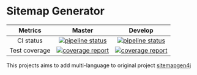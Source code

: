 Sitemap Generator
===================================

|    Metrics    |                                                                                     Master                                                                                     |                                                                                  Develop                                                                                 |
|:-------------:|:------------------------------------------------------------------------------------------------------------------------------------------------------------------------------:|:------------------------------------------------------------------------------------------------------------------------------------------------------------------------:|
| CI status     | [![pipeline status](https://gitlab.com/redmic-project/third-party/sitemapgen4j/badges/master/pipeline.svg)](https://gitlab.com/redmic-project/third-party/sitemapgen4j/commits/master) | [![pipeline status](https://gitlab.com/redmic-project/third-party/sitemapgen4j/badges/dev/pipeline.svg)](https://gitlab.com/redmic-project/third-party/sitemapgen4j/commits/dev) |
| Test coverage | [![coverage report](https://gitlab.com/redmic-project/third-party/sitemapgen4j/badges/master/coverage.svg)](https://gitlab.com/redmic-project/third-party/sitemapgen4j/commits/master) | [![coverage report](https://gitlab.com/redmic-project/third-party/sitemapgen4j/badges/dev/coverage.svg)](https://gitlab.com/redmic-project/third-party/sitemapgen4j/commits/dev) |

This projects aims to add multi-language to original project [sitemapgen4j](https://github.com/dfabulich/sitemapgen4j)